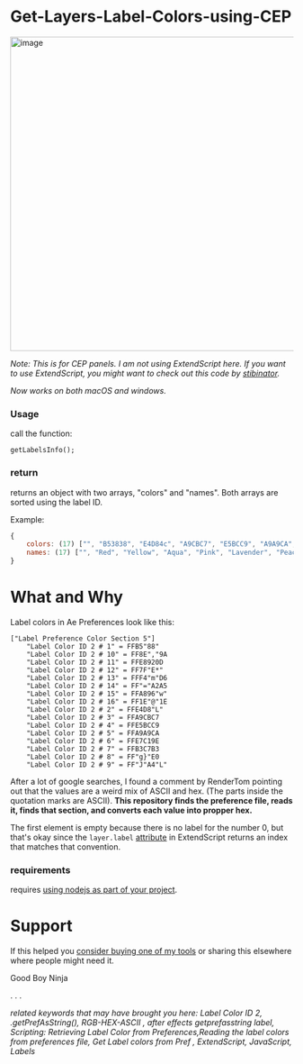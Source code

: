 # Get-Layers-Label-Colors-using-CEP
<img width="558" alt="image" src="https://user-images.githubusercontent.com/66829812/187047432-0e4d8301-81bb-4741-9528-b3049d83ec2d.png">

_Note: This is for CEP panels. I am not using ExtendScript here.
If you want to use ExtendScript, you might want to check out this code by [stibinator](https://github.com/stibinator/AEScripts/blob/master/ScriptUI%20Panels/simplify%20duik%20icons.jsx#L283)._

_Now works on both macOS and windows._

### Usage
call the function:
```
getLabelsInfo(); 
```

### return
returns an object with two arrays, "colors" and "names".
Both arrays are sorted using the label ID.

Example:
```js
{
	colors: (17) ["", "B53838", "E4D84c", "A9CBC7", "E5BCC9", "A9A9CA", "E7C19E", "B3C7B3", "677dE0", "4aA44c", "8E2c9A", "E8920D", "7F452a", "F46dD6", "3dA2A5", "A89677", "1E401E"]
	names: (17) ["", "Red", "Yellow", "Aqua", "Pink", "Lavender", "Peach", "Sea Foam", "Blue", "Green", "Purple", "Orange", "Brown", "Fuchsia", "Cyan", "Sandstone", "Dark Green"]
}
```



# What and Why
Label colors in Ae Preferences look like this:
```
["Label Preference Color Section 5"]
	"Label Color ID 2 # 1" = FFB5"88"
	"Label Color ID 2 # 10" = FF8E","9A
	"Label Color ID 2 # 11" = FFE8920D
	"Label Color ID 2 # 12" = FF7F"E*"
	"Label Color ID 2 # 13" = FFF4"m"D6
	"Label Color ID 2 # 14" = FF"="A2A5
	"Label Color ID 2 # 15" = FFA896"w"
	"Label Color ID 2 # 16" = FF1E"@"1E
	"Label Color ID 2 # 2" = FFE4D8"L"
	"Label Color ID 2 # 3" = FFA9CBC7
	"Label Color ID 2 # 4" = FFE5BCC9
	"Label Color ID 2 # 5" = FFA9A9CA
	"Label Color ID 2 # 6" = FFE7C19E
	"Label Color ID 2 # 7" = FFB3C7B3
	"Label Color ID 2 # 8" = FF"g}"E0
	"Label Color ID 2 # 9" = FF"J"A4"L"
```

After a lot of google searches, I found a comment by RenderTom pointing out that the values are a weird mix of ASCII and hex. (The parts inside the quotation marks are ASCII). **This repository finds the preference file, reads it, finds that section, and converts each value into propper hex.**



The first element is empty because there is no label for the number 0, but that's okay since the `layer.label` [attribute](https://ae-scripting.docsforadobe.dev/layers/layer.html#layer-label) in ExtendScript returns an index that matches that convention.

### requirements
requires  [using nodejs as part of your project](https://www.davidebarranca.com/2015/12/html-panel-tips-19-cc2015-1-cep6-1-node-js-fixes/).



# Support
If this helped you [consider buying one of my tools](https://www.goodboy.ninja/) or sharing this elsewhere where people might need it.

Good Boy Ninja


.
.
.

_related keywords that may have brought you here:
Label Color ID 2,  .getPrefAsString(), RGB-HEX-ASCII , after effects getprefasstring label, Scripting: Retrieving Label Color from Preferences,Reading the label colors from preferences file, Get Label colors from Pref , ExtendScript, JavaScript, Labels_

